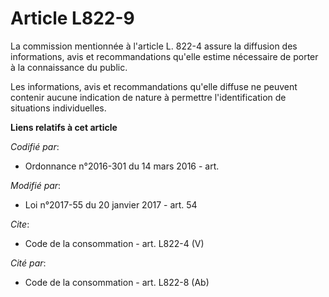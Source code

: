 # Article L822-9

La commission mentionnée à l'article L. 822-4 assure la diffusion des informations, avis et recommandations qu'elle estime
nécessaire de porter à la connaissance du public. 

Les informations, avis et recommandations qu'elle diffuse ne peuvent contenir aucune indication de nature à permettre
l'identification de situations individuelles.

**Liens relatifs à cet article**

_Codifié par_:

  - Ordonnance n°2016-301 du 14 mars 2016 - art.

_Modifié par_:

  - Loi n°2017-55 du 20 janvier 2017 - art. 54

_Cite_:

  - Code de la consommation - art. L822-4 (V)

_Cité par_:

  - Code de la consommation - art. L822-8 (Ab)

